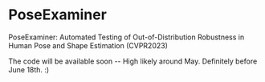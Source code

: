 # PoseExaminer
PoseExaminer: Automated Testing of Out-of-Distribution Robustness in Human Pose and Shape Estimation (CVPR2023)

The code will be available soon -- High likely around May. Definitely before June 18th. :)
